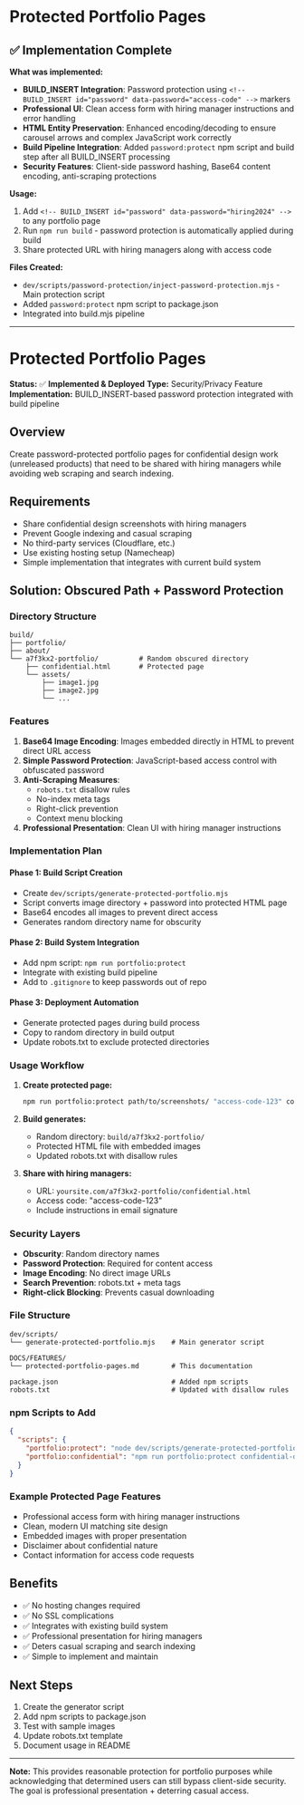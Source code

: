 # Protected Portfolio Pages

## ✅ Implementation Complete

**What was implemented:**
- **BUILD_INSERT Integration**: Password protection using `<!-- BUILD_INSERT id="password" data-password="access-code" -->` markers
- **Professional UI**: Clean access form with hiring manager instructions and error handling
- **HTML Entity Preservation**: Enhanced encoding/decoding to ensure carousel arrows and complex JavaScript work correctly
- **Build Pipeline Integration**: Added `password:protect` npm script and build step after all BUILD_INSERT processing
- **Security Features**: Client-side password hashing, Base64 content encoding, anti-scraping protections

**Usage:**
1. Add `<!-- BUILD_INSERT id="password" data-password="hiring2024" -->` to any portfolio page
2. Run `npm run build` - password protection is automatically applied during build
3. Share protected URL with hiring managers along with access code

**Files Created:**
- `dev/scripts/password-protection/inject-password-protection.mjs` - Main protection script
- Added `password:protect` npm script to package.json
- Integrated into build.mjs pipeline

---

# Protected Portfolio Pages

**Status:** ✅ **Implemented & Deployed**
**Type:** Security/Privacy Feature
**Implementation:** BUILD_INSERT-based password protection integrated with build pipeline

## Overview

Create password-protected portfolio pages for confidential design work (unreleased products) that need to be shared with hiring managers while avoiding web scraping and search indexing.

## Requirements

- Share confidential design screenshots with hiring managers
- Prevent Google indexing and casual scraping
- No third-party services (Cloudflare, etc.)
- Use existing hosting setup (Namecheap)
- Simple implementation that integrates with current build system

## Solution: Obscured Path + Password Protection

### Directory Structure
```
build/
├── portfolio/
├── about/
└── a7f3kx2-portfolio/          # Random obscured directory
    ├── confidential.html       # Protected page
    └── assets/
        ├── image1.jpg
        ├── image2.jpg
        └── ...
```

### Features

1. **Base64 Image Encoding**: Images embedded directly in HTML to prevent direct URL access
2. **Simple Password Protection**: JavaScript-based access control with obfuscated password
3. **Anti-Scraping Measures**:
   - `robots.txt` disallow rules
   - No-index meta tags
   - Right-click prevention
   - Context menu blocking
4. **Professional Presentation**: Clean UI with hiring manager instructions

### Implementation Plan

#### Phase 1: Build Script Creation
- Create `dev/scripts/generate-protected-portfolio.mjs`
- Script converts image directory + password into protected HTML page
- Base64 encodes all images to prevent direct access
- Generates random directory name for obscurity

#### Phase 2: Build System Integration
- Add npm script: `npm run portfolio:protect`
- Integrate with existing build pipeline
- Add to `.gitignore` to keep passwords out of repo

#### Phase 3: Deployment Automation
- Generate protected pages during build process
- Copy to random directory in build output
- Update robots.txt to exclude protected directories

### Usage Workflow

1. **Create protected page:**
   ```bash
   npm run portfolio:protect path/to/screenshots/ "access-code-123" confidential-work
   ```

2. **Build generates:**
   - Random directory: `build/a7f3kx2-portfolio/`
   - Protected HTML file with embedded images
   - Updated robots.txt with disallow rules

3. **Share with hiring managers:**
   - URL: `yoursite.com/a7f3kx2-portfolio/confidential.html`
   - Access code: "access-code-123"
   - Include instructions in email signature

### Security Layers

- **Obscurity**: Random directory names
- **Password Protection**: Required for content access
- **Image Encoding**: No direct image URLs
- **Search Prevention**: robots.txt + meta tags
- **Right-click Blocking**: Prevents casual downloading

### File Structure

```
dev/scripts/
└── generate-protected-portfolio.mjs    # Main generator script

DOCS/FEATURES/
└── protected-portfolio-pages.md        # This documentation

package.json                            # Added npm scripts
robots.txt                              # Updated with disallow rules
```

### npm Scripts to Add

```json
{
  "scripts": {
    "portfolio:protect": "node dev/scripts/generate-protected-portfolio.mjs",
    "portfolio:confidential": "npm run portfolio:protect confidential-designs/ hiring2024 confidential-work"
  }
}
```

### Example Protected Page Features

- Professional access form with hiring manager instructions
- Clean, modern UI matching site design
- Embedded images with proper presentation
- Disclaimer about confidential nature
- Contact information for access code requests

## Benefits

- ✅ No hosting changes required
- ✅ No SSL complications
- ✅ Integrates with existing build system
- ✅ Professional presentation for hiring managers
- ✅ Deters casual scraping and search indexing
- ✅ Simple to implement and maintain

## Next Steps

1. Create the generator script
2. Add npm scripts to package.json
3. Test with sample images
4. Update robots.txt template
5. Document usage in README

---

**Note:** This provides reasonable protection for portfolio purposes while acknowledging that determined users can still bypass client-side security. The goal is professional presentation + deterring casual access.
